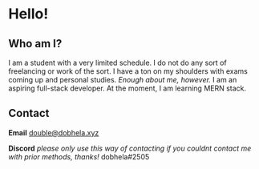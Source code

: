 # Hello!

## Who am I?
I am a student with a very limited schedule. I do not do any sort of freelancing or work of the sort. I have a ton on my shoulders with exams coming up and personal studies. *Enough about me, however.*
I am an aspiring full-stack developer. At the moment, I am learning MERN stack.

## Contact
**Email**
double@dobhela.xyz

**Discord** *please only use this way of contacting if you couldnt contact me with prior methods, thanks!*
dobhela#2505

